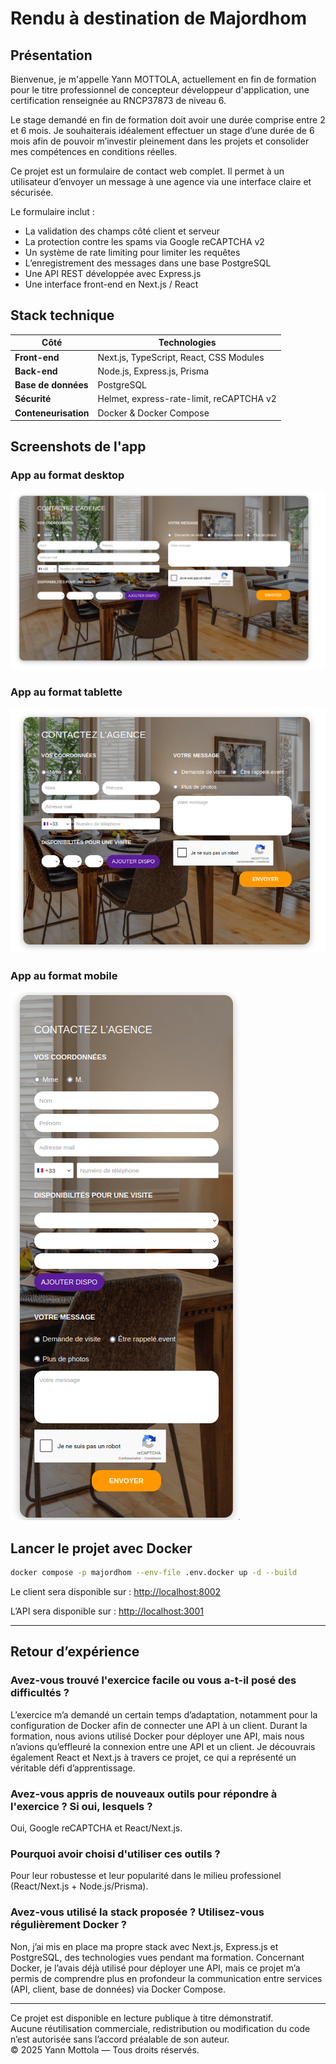 # Rendu à destination de Majordhom

## Présentation

Bienvenue, je m'appelle Yann MOTTOLA, actuellement en fin de formation pour le titre professionnel de concepteur développeur d'application, une certification renseignée au RNCP37873 de niveau 6.

Le stage demandé en fin de formation doit avoir une durée comprise entre 2 et 6 mois.
Je souhaiterais idéalement effectuer un stage d’une durée de 6 mois afin de pouvoir m’investir pleinement dans les projets et consolider mes compétences en conditions réelles.

Ce projet est un formulaire de contact web complet.
Il permet à un utilisateur d’envoyer un message à une agence via une interface claire et sécurisée.

Le formulaire inclut :

* La validation des champs côté client et serveur
* La protection contre les spams via Google reCAPTCHA v2
* Un système de rate limiting pour limiter les requêtes
* L’enregistrement des messages dans une base PostgreSQL
* Une API REST développée avec Express.js
* Une interface front-end en Next.js / React

## Stack technique

| Côté                 | Technologies                             |
| -------------------- | ---------------------------------------- |
| **Front-end**        | Next.js, TypeScript, React, CSS Modules  |
| **Back-end**         | Node.js, Express.js, Prisma              |
| **Base de données**  | PostgreSQL                               |
| **Sécurité**         | Helmet, express-rate-limit, reCAPTCHA v2 |
| **Conteneurisation** | Docker & Docker Compose                  |

## Screenshots de l'app

### App au format desktop

![App au format Desktop](doc/screenshot/desktop.png)

### App au format tablette

![App au format Tablette](doc/screenshot/tablet.png)

### App au format mobile

![App au format Mobile](doc/screenshot/mobile.png)

## Lancer le projet avec Docker

```bash
docker compose -p majordhom --env-file .env.docker up -d --build
```

Le client sera disponible sur :
[http://localhost:8002](http://localhost:8002)

L’API sera disponible sur :
[http://localhost:3001](http://localhost:3001)

---

## Retour d’expérience

### Avez-vous trouvé l'exercice facile ou vous a-t-il posé des difficultés ?

L’exercice m’a demandé un certain temps d’adaptation, notamment pour la configuration de Docker afin de connecter une API à un client.
Durant la formation, nous avions utilisé Docker pour déployer une API, mais nous n’avions qu’effleuré la connexion entre une API et un client.
Je découvrais également React et Next.js à travers ce projet, ce qui a représenté un véritable défi d’apprentissage.

### Avez-vous appris de nouveaux outils pour répondre à l'exercice ? Si oui, lesquels ?

Oui, Google reCAPTCHA et React/Next.js.

### Pourquoi avoir choisi d'utiliser ces outils ?

Pour leur robustesse et leur popularité dans le milieu professionel (React/Next.js + Node.js/Prisma).

### Avez-vous utilisé la stack proposée ? Utilisez-vous régulièrement Docker ?

Non, j’ai mis en place ma propre stack avec Next.js, Express.js et PostgreSQL, des technologies vues pendant ma formation.
Concernant Docker, je l’avais déjà utilisé pour déployer une API, mais ce projet m’a permis de comprendre plus en profondeur la communication entre services (API, client, base de données) via Docker Compose.

---

Ce projet est disponible en lecture publique à titre démonstratif.  
Aucune réutilisation commerciale, redistribution ou modification du code n’est autorisée sans l’accord préalable de son auteur.  
© 2025 Yann Mottola — Tous droits réservés.

